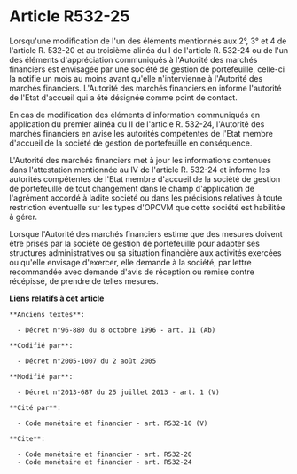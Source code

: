 # Article R532-25

Lorsqu'une modification de l'un des éléments mentionnés aux 2°, 3° et 4 de l'article R. 532-20 et au troisième alinéa du I de
l'article R. 532-24 ou de l'un des éléments d'appréciation communiqués à l'Autorité des marchés financiers est envisagée par
une société de gestion de portefeuille, celle-ci la notifie un mois au moins avant qu'elle n'intervienne à l'Autorité des
marchés financiers. L'Autorité des marchés financiers en informe l'autorité de l'Etat d'accueil qui a été désignée comme
point de contact. 

En cas de modification des éléments d'information communiqués en application du premier alinéa du II de l'article R. 532-24,
l'Autorité des marchés financiers en avise les autorités compétentes de l'Etat membre d'accueil de la société de gestion de
portefeuille en conséquence. 

L'Autorité des marchés financiers met à jour les informations contenues dans l'attestation mentionnée au IV de l'article R.
532-24 et informe les autorités compétentes de l'Etat membre d'accueil de la société de gestion de portefeuille de tout
changement dans le champ d'application de l'agrément accordé à ladite société ou dans les précisions relatives à toute
restriction éventuelle sur les types d'OPCVM que cette société est habilitée à gérer. 

Lorsque l'Autorité des marchés financiers estime que des mesures doivent être prises par la société de gestion de
portefeuille pour adapter ses structures administratives ou sa situation financière aux activités exercées ou qu'elle
envisage d'exercer, elle demande à la société, par lettre recommandée avec demande d'avis de réception ou remise contre
récépissé, de prendre de telles mesures.

**Liens relatifs à cet article**

	**Anciens textes**:

	  - Décret n°96-880 du 8 octobre 1996 - art. 11 (Ab)

	**Codifié par**:

	  - Décret n°2005-1007 du 2 août 2005

	**Modifié par**:

	  - Décret n°2013-687 du 25 juillet 2013 - art. 1 (V)

	**Cité par**:

	  - Code monétaire et financier - art. R532-10 (V)

	**Cite**:

	  - Code monétaire et financier - art. R532-20
	  - Code monétaire et financier - art. R532-24
